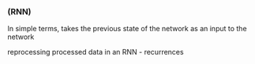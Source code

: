 ### (RNN)

In simple terms, takes the previous state of the network as an input to the network

reprocessing processed data in an RNN - recurrences
